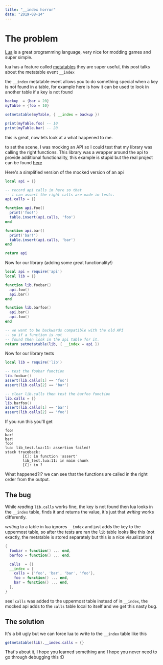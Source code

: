 ```yaml
---
title: "__index horror"
date: "2019-08-14"
---
```


# The problem
[Lua](https://www.lua.org/) is a great programming language, very nice for modding games and super simple.

lua has a feature called [metatables](https://www.lua.org/pil/13.html) they are super useful, this post talks about the metatable event `__index`

the `__index` metatable event allows you to do something special when a key is not found in a table, for example here is how it can be used to look in another table if a key is not found

```lua
backup  = {bar = 20}
myTable = {foo = 10}

setmetatable(myTable, { __index = backup })

print(myTable.foo) -- 10
print(myTable.bar) -- 20
```

this is great, now lets look at a what happened to me.

to set the scene, I was mocking an API so I could test that my library was calling the right functions.
This library was a wrapper around the api to provide additional functionality, this example is stupid but the real project can be found [here](https://gitlab.com/0u/coords)

Here's a simplified version of the mocked version of an api
```lua
local api = {}

-- record api calls in here so that
-- i can assert the right calls are made in tests.
api.calls = {}

function api.foo()
  print('foo!')
  table.insert(api.calls, 'foo')
end

function api.bar()
  print('bar!')
  table.insert(api.calls, 'bar')
end

return api
```

Now for our library (adding some great functionality!)
```lua
local api = require('api')
local lib = {}

function lib.foobar()
  api.foo()
  api.bar()
end

function lib.barfoo()
  api.bar()
  api.foo()
end

-- we want to be backwards compatible with the old API
-- so if a function is not
-- found then look in the api table for it.
return setmetatable(lib, { __index = api })
```

Now for our library tests
```lua
local lib = require('lib')

-- test the foobar function
lib.foobar()
assert(lib.calls[1] == 'foo')
assert(lib.calls[2] == 'bar')

-- clear lib.calls then test the barfoo function
lib.calls = {}
lib.barfoo()
assert(lib.calls[1] == 'bar')
assert(lib.calls[2] == 'foo')
```

If you run this you'll get
```
foo!
bar!
bar!
foo!
lua: lib_test.lua:11: assertion failed!
stack traceback:
        [C]: in function 'assert'
        lib_test.lua:11: in main chunk
        [C]: in ?
```
What happened?!? we can see that the functions are called in the right order from the output.

## The bug

While *reading* `lib.calls` works fine, the key is not found then lua looks in the `__index` table, finds it and returns the value, it's just that *writing* works differently.

*writing* to a table in lua ignores `__index` and just adds the key to the uppermost table, so after the tests are ran the `lib` table looks like this (not exactly, the metatable is stored separately but this is a nice visualization)

```lua
{
  foobar = function() ... end,
  barfoo = function() ... end,

  calls  = {}
  __index = {
    calls = {'foo', 'bar', 'bar', 'foo'},
    foo = function() ... end,
    bar = function() ... end,
  },
}
```

see! `calls` was added to the uppermost table instead of in `__index`, the mocked api adds to the `calls` table local to itself and we get this nasty bug.

## The solution
It's a bit ugly but we can force lua to write to the `__index` table like this

```lua
getmetatable(lib).__index.calls = {}
```

That's about it, I hope you learned something and I hope you never need to go through debugging this :D
